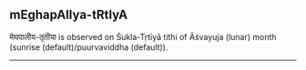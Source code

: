 ## mEghapAlIya-tRtIyA
मेघपालीय-तृतीया is observed on Śukla-Tṛtīyā tithi of Āśvayuja (lunar) month (sunrise (default)/puurvaviddha (default)).



---
